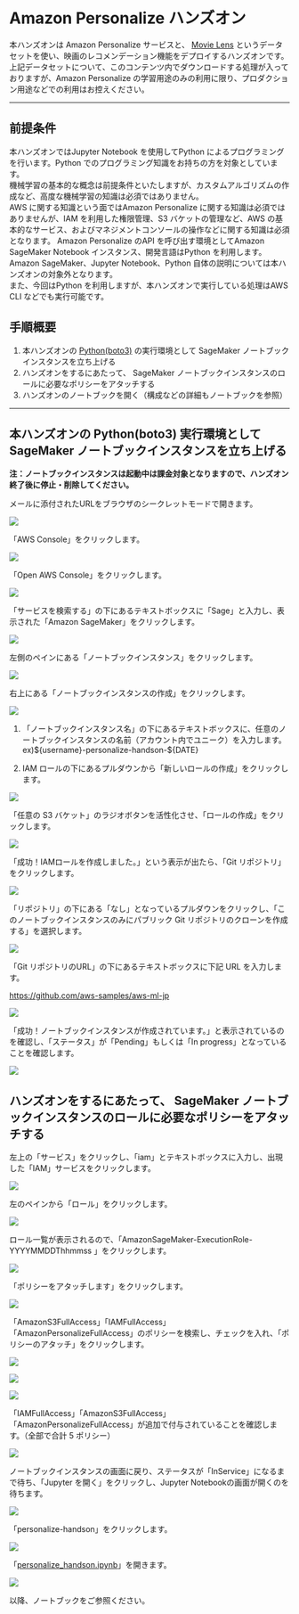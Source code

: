 # Amazon Personalize ハンズオン

本ハンズオンは Amazon Personalize サービスと、 [Movie Lens](https://grouplens.org/datasets/movielens/) というデータセットを使い、映画のレコメンデーション機能をデプロイするハンズオンです。  
上記データセットについて、このコンテンツ内でダウンロードする処理が入っておりますが、Amazon Personalize の学習用途のみの利用に限り、プロダクション用途などでの利用はお控えください。

---

## 前提条件
本ハンズオンではJupyter Notebook を使用してPython によるプログラミングを行います。Python でのプログラミング知識をお持ちの方を対象としています。  
機械学習の基本的な概念は前提条件といたしますが、カスタムアルゴリズムの作成など、高度な機械学習の知識は必須ではありません。  
AWS に関する知識という面ではAmazon Personalize に関する知識は必須ではありませんが、IAM を利用した権限管理、S3 バケットの管理など、AWS の基本的なサービス、およびマネジメントコンソールの操作などに関する知識は必須となります。
Amazon Personalize のAPI を呼び出す環境としてAmazon SageMaker Notebook インスタンス、開発言語はPython を利用します。  
Amazon SageMaker、Jupyter Notebook、Python 自体の説明については本ハンズオンの対象外となります。  
また、今回はPython を利用しますが、本ハンズオンで実行している処理はAWS CLI などでも実行可能です。


## 手順概要

1. 本ハンズオンの [Python(boto3)](https://aws.amazon.com/jp/sdk-for-python/) の実行環境として SageMaker ノートブックインスタンスを立ち上げる
2. ハンズオンをするにあたって、 SageMaker ノートブックインスタンスのロールに必要なポリシーをアタッチする
3. ハンズオンのノートブックを開く（構成などの詳細もノートブックを参照）

---

## 本ハンズオンの Python(boto3) 実行環境として SageMaker ノートブックインスタンスを立ち上げる

**注：ノートブックインスタンスは起動中は課金対象となりますので、ハンズオン終了後に停止・削除してください。**

メールに添付されたURLをブラウザのシークレットモードで開きます。

![](media/image1.png)

「AWS Console」をクリックします。

![](media/image2.png)

「Open AWS Console」をクリックします。

![](media/image3.png)

「サービスを検索する」の下にあるテキストボックスに「Sage」と入力し、表示された「Amazon
SageMaker」をクリックします。

![](media/image4.png)

左側のペインにある「ノートブックインスタンス」をクリックします。

![](media/image5.png)

右上にある「ノートブックインスタンスの作成」をクリックします。

![](media/image6.png)

1.  「ノートブックインスタンス名」の下にあるテキストボックスに、任意のノートブックインスタンスの名前（アカウント内でユニーク）を入力します。\
    ex)\${username}-personalize-handson-\${DATE}

2.  IAM
    ロールの下にあるプルダウンから「新しいロールの作成」をクリックします。

![](media/image7.png)

「任意の S3
バケット」のラジオボタンを活性化させ、「ロールの作成」をクリックします。

![](media/image8.png)

「成功！IAMロールを作成しました。」という表示が出たら、「Git
リポジトリ」をクリックします。

![](media/image9.png)

「リポジトリ」の下にある「なし」となっているプルダウンをクリックし、「このノートブックインスタンスのみにパブリック
Git リポジトリのクローンを作成する」を選択します。

![](media/image10.png)

「Git リポジトリのURL」の下にあるテキストボックスに下記 URL
を入力します。

<https://github.com/aws-samples/aws-ml-jp>

![](media/image11.png)

「成功！ノートブックインスタンスが作成されています。」と表示されているのを確認し、「ステータス」が「Pending」もしくは「In
progress」となっていることを確認します。

![](media/image12.png)

## ハンズオンをするにあたって、 SageMaker ノートブックインスタンスのロールに必要なポリシーをアタッチする

左上の「サービス」をクリックし、「iam」とテキストボックスに入力し、出現した「IAM」サービスをクリックします。

![](media/image13.png)

左のペインから「ロール」をクリックします。

![](media/image14.png)

ロール一覧が表示されるので、「AmazonSageMaker-ExecutionRole-YYYYMMDDThhmmss
」をクリックします。

![](media/image15.png)

「ポリシーをアタッチします」をクリックします。

![](media/image16.png)

「AmazonS3FullAccess」「IAMFullAccess」「AmazonPersonalizeFullAccess」のポリシーを検索し、チェックを入れ、「ポリシーのアタッチ」をクリックします。

![](media/image17.png)

![](media/image18.png)

![](media/image19.png)

「IAMFullAccess」「AmazonS3FullAccess」「AmazonPersonalizeFullAccess」が追加で付与されていることを確認します。（全部で合計
5 ポリシー）

![](media/image20.png)

ノートブックインスタンスの画面に戻り、ステータスが「InService」になるまで待ち、「Jupyter
を開く」をクリックし、Jupyter Notebookの画面が開くのを待ちます。

![](media/image21.png)

「personalize-handson」をクリックします。

![](media/image22.png)

「[personalize_handson.ipynb](./personalize_handson.ipynb)」を開きます。

![](media/image23.png)

以降、ノートブックをご参照ください。
